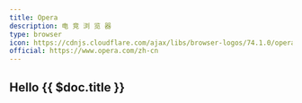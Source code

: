 ```yaml
---
title: Opera
description: 电 竞 浏 览 器
type: browser
icon: https://cdnjs.cloudflare.com/ajax/libs/browser-logos/74.1.0/opera/opera.svg
official: https://www.opera.com/zh-cn
---
```


## Hello {{ $doc.title }}